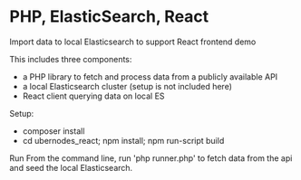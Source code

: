 # PHP, ElasticSearch, React
Import data to local Elasticsearch to support React frontend demo

This includes three components:
  - a PHP library to fetch and process data from a publicly available API
  - a local Elasticsearch cluster (setup is not included here)
  - React client querying data on local ES
  
Setup:
  - composer install
  - cd ubernodes_react; npm install; npm run-script build

Run
From the command line, run 'php runner.php' to fetch data from the api and seed the local Elasticsearch.